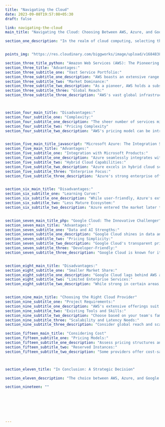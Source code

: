 ```yaml
---
title: "Navigating the Cloud"
date: 2023-09-08T19:57:08+05:30
draft: false

link: navigating-the-cloud
main_title: "Navigating the Cloud: Choosing Between AWS, Azure, and Google Cloud"

section_one_description: "In the realm of cloud computing, selecting the right provider is a pivotal decision that can impact the efficiency, scalability, and success of your projects. This article offers a concise comparison of three major contenders: Amazon Web Services (AWS), Microsoft Azure, and Google Cloud. By understanding their offerings and strengths, you can make an informed choice that aligns with your business goals and technical needs."


points_img: "https://res.cloudinary.com/biggworks/image/upload/v1684838348/Group_11544_lwrsg0.png"

section_three_title_python: "Amazon Web Services (AWS): The Pioneering Giant"
section_three_title: "Advantages:"
section_three_subtitle_one: "Vast Service Portfolio:"
section_three_subtitle_one_description: "AWS boasts an extensive range of services, catering to diverse business requirements."
section_three_subtitle_two: "Market Dominance:"
section_three_subtitle_two_description: "As a pioneer, AWS holds a substantial market share and established customer base."
section_three_subtitle_three: "Global Reach:"
section_three_subtitle_three_description: "AWS's vast global infrastructure ensures low latency and scalability across regions."



section_four_main_title: "Disadvantages:"
section_four_subtitle_one: "Complexity:"
section_four_subtitle_one_description: "The sheer number of services might be overwhelming, especially for newcomers."
section_four_subtitle_two: "Pricing Complexity"
section_four_subtitle_two_description: "AWS's pricing model can be intricate, demanding careful cost management."


section_five_main_title_javascript: "Microsoft Azure: The Integration Specialist"
section_five_main_title: "Advantages:"
section_five_subtitle_one: "Integration with Microsoft Products:"
section_five_subtitle_one_description: "Azure seamlessly integrates with Microsoft tools, ideal for businesses invested in Microsoft technologies."
section_five_subtitle_two: "Hybrid Cloud Capabilities:"
section_five_subtitle_two_description: "Azure excels in hybrid cloud scenarios, connecting on-premises and cloud environments."
section_five_subtitle_three: "Enterprise Focus:"
section_five_subtitle_three_description: "Azure's strong enterprise offerings include AI, analytics, and data services."


section_six_main_title: "Disadvantages:"
section_six_subtitle_one: "Learning Curve:"
section_six_subtitle_one_description: "While user-friendly, Azure's extensive features might require time to master."
section_six_subtitle_two: "Less Mature Ecosystem:"
section_six_subtitle_two_description: "Azure entered the market later than AWS, resulting in a relatively less mature ecosystem."


section_seven_main_title_php: "Google Cloud: The Innovative Challenger"
section_seven_main_title: "Advantages:"
section_seven_subtitle_one: "Data and AI Strengths:"
section_seven_subtitle_one_description: "Google Cloud shines in data analytics, machine learning, and AI-driven services."
section_seven_subtitle_two: "Pricing Simplicity:"
section_seven_subtitle_two_description: "Google Cloud's transparent pricing model simplifies cost estimation and management."
section_seven_subtitle_three: "Developer-Friendly:"
section_seven_subtitle_three_description: "Google Cloud is known for its developer-centric approach and tools."


section_eight_main_title: "Disadvantages:"
section_eight_subtitle_one: "Smaller Market Share:"
section_eight_subtitle_one_description: "Google Cloud lags behind AWS and Azure in market share and enterprise adoption."
section_eight_subtitle_two: "Limited Enterprise Services:"
section_eight_subtitle_two_description: "While strong in certain areas, Google Cloud might lack some enterprise-centric services."


section_nine_main_title: "Choosing the Right Cloud Provider"
section_nine_subtitle_one: "Project Requirements:"
section_nine_subtitle_one_description: "AWS's extensive offerings suit diverse projects, Azure integrates seamlessly with Microsoft environments, and Google Cloud excels in data and AI."
section_nine_subtitle_two: "Existing Tools and Skills:"
section_nine_subtitle_two_description: "Choose based on your team's familiarity with tools and technologies offered by each provider."
section_nine_subtitle_three: "Scalability and Latency Needs:"
section_nine_subtitle_three_description: "Consider global reach and scalability requirements for optimal user experience."

section_fifteen_main_title: "Considering Cost"
section_fifteen_subtitle_one: "Pricing Models:"
section_fifteen_subtitle_one_description: "Assess pricing structures and find the one that aligns with your budget and project scale."
section_fifteen_subtitle_two: "Reserved Instances:"
section_fifteen_subtitle_two_description: "Some providers offer cost-saving options like AWS's Reserved Instances or Azure's Reserved VM Instances."



section_eleven_title: "In Conclusion: A Strategic Decision"

section_eleven_description: "The choice between AWS, Azure, and Google Cloud is a strategic one that hinges on your business goals, technical needs, and existing infrastructure. AWS's vast service portfolio, Azure's integration with Microsoft, and Google Cloud's AI and data strengths cater to diverse requirements. By aligning your selection with your project's unique demands, you're poised to leverage cloud computing's power for optimal scalability, performance, and business growth."

section_nineteen: ""







---
```


